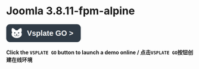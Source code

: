 # Joomla 3.8.11-fpm-alpine

<a href="https://www.vsplate.com/?docker-compose=https://github.com/vsplate/dcenvs/joomla/3.8.11-fpm-alpine"><img alt="VSPLATE GO" src="https://raw.githubusercontent.com/vsplate/images/master/vsgo_btn.png" width="200px"></a>

**Click the `VSPLATE GO` button to launch a demo online / 点击`VSPLATE GO`按钮创建在线环境**